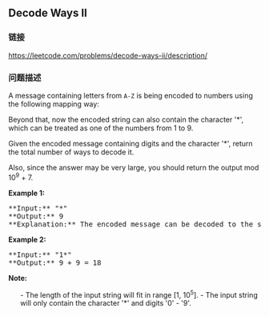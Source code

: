 ## Decode Ways II  
### 链接  
https://leetcode.com/problems/decode-ways-ii/description/  
### 问题描述

A message containing letters from `A-Z` is being encoded to numbers using the following mapping way:



Beyond that, now the encoded string can also contain the character '*', which can be treated as one of the numbers from 1 to 9.



Given the encoded message containing digits and the character '*', return the total number of ways to decode it.



Also, since the answer may be very large, you should return the output mod 10<sup>9</sup> + 7.


**Example 1:**<br />
<pre>
**Input:** "*"
**Output:** 9
**Explanation:** The encoded message can be decoded to the string: "A", "B", "C", "D", "E", "F", "G", "H", "I".
</pre>


**Example 2:**<br />
<pre>
**Input:** "1*"
**Output:** 9 + 9 = 18
</pre>


**Note:**<br>
<ol>
- The length of the input string will fit in range [1, 10<sup>5</sup>].
- The input string will only contain the character '*' and digits '0' - '9'.
</ol>

